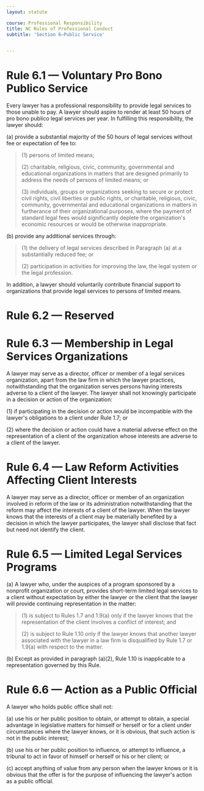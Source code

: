 ```yaml
---
layout: statute

course: Professional Responsibility
title: NC Rules of Professional Conduct 
subtitle: 'Section 6—Public Service'

    
---
```


# Rule 6.1 — Voluntary Pro Bono Publico Service

Every lawyer has a professional responsibility to provide legal services to those unable to pay. A lawyer should aspire to render at least 50 hours of pro bono publico legal services per year. In fulfilling this responsibility, the lawyer should:

(a)	provide a substantial majority of the 50 hours of legal services without fee or expectation of fee to:

> (1) persons of limited means;
> 
> (2) charitable, religious, civic, community, governmental and educational organizations in matters that are designed primarily to address the needs of persons of limited means; or
> 
> (3) individuals, groups or organizations seeking to secure or protect civil rights, civil liberties or public rights, or charitable, religious, civic, community, governmental and educational organizations in matters in furtherance of their organizational purposes, where the payment of standard legal fees would significantly deplete the organization's economic resources or would be otherwise inappropriate.

(b)	provide any additional services through:

> (1) the delivery of legal services described in Paragraph (a) at a substantially reduced fee; or
> 
> (2) participation in activities for improving the law, the legal system or the legal profession.

In addition, a lawyer should voluntarily contribute financial support to organizations that provide legal services to persons of limited means.

# Rule 6.2 — Reserved

# Rule 6.3 — Membership in Legal Services Organizations

A lawyer may serve as a director, officer or member of a legal services organization, apart from the law firm in which the lawyer practices, notwithstanding that the organization serves persons having interests adverse to a client of the lawyer. The lawyer shall not knowingly participate in a decision or action of the organization:

(1)	if participating in the decision or action would be incompatible with the lawyer's obligations to a client under Rule 1.7; or
> 
(2)	where the decision or action could have a material adverse effect on the representation of a client of the organization whose interests are adverse to a client of the lawyer.

# Rule 6.4 — Law Reform Activities Affecting Client Interests

A lawyer may serve as a director, officer or member of an organization involved in reform of the law or its administration notwithstanding that the reform may affect the interests of a client of the lawyer. When the lawyer knows that the interests of a client may be materially benefited by a decision in which the lawyer participates, the lawyer shall disclose that fact but need not identify the client.

# Rule 6.5 — Limited Legal Services Programs

(a) A lawyer who, under the auspices of a program sponsored by a nonprofit organization or court, provides short-term limited legal services to a client without expectation by either the lawyer or the client that the lawyer will provide continuing representation in the matter:

> (1) is subject to Rules 1.7 and 1.9(a) only if the lawyer knows that the representation of the client involves a conflict of interest; and 
> 
> (2) is subject to Rule 1.10 only if the lawyer knows that another lawyer associated with the lawyer in a law firm is disqualified by Rule 1.7 or 1.9(a) with respect to the matter.

(b) Except as provided in paragraph (a)(2), Rule 1.10 is inapplicable to a representation governed by this Rule.

# Rule 6.6 — Action as a Public Official

A lawyer who holds public office shall not:

(a)	use his or her public position to obtain, or attempt to obtain, a special advantage in legislative matters for himself or herself or for a client under circumstances where the lawyer knows, or it is obvious, that such action is not in the public interest;

(b)	use his or her public position to influence, or attempt to influence, a tribunal to act in favor of himself or herself or his or her client; or

(c)	accept anything of value from any person when the lawyer knows or it is obvious that the offer is for the purpose of influencing the lawyer's action as a public official.
